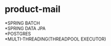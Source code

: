 # product-mail


*SPRING BATCH  
*SPRING DATA JPA  
*POSTGRES  
*MULTI-THREADING(THREADPOOL EXECUTOR)